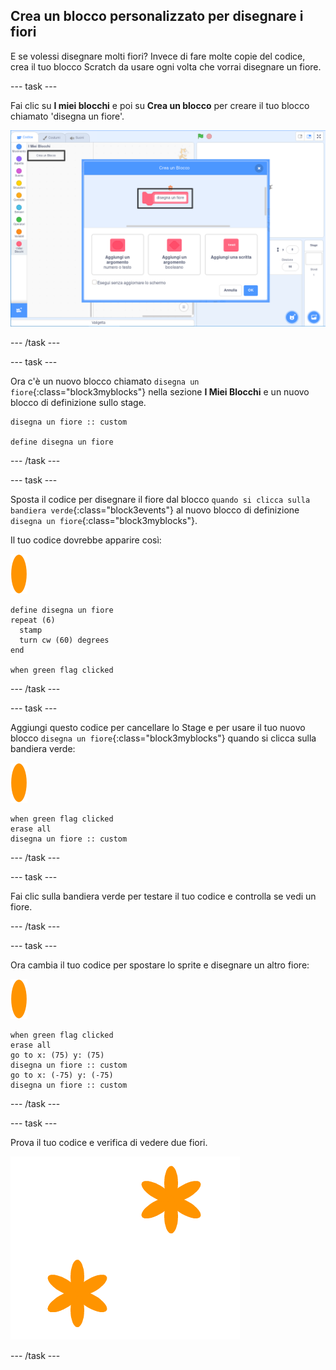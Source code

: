 ## Crea un blocco personalizzato per disegnare i fiori

E se volessi disegnare molti fiori? Invece di fare molte copie del codice, crea il tuo blocco Scratch da usare ogni volta che vorrai disegnare un fiore.

--- task ---

Fai clic su **I miei blocchi** e poi su **Crea un blocco** per creare il tuo blocco chiamato 'disegna un fiore'.

![schermata](images/flower-make-block.png)

--- /task ---

--- task ---

Ora c'è un nuovo blocco chiamato `disegna un fiore`{:class="block3myblocks"} nella sezione **I Miei Blocchi** e un nuovo blocco di definizione sullo stage.

```blocks3
disegna un fiore :: custom

define disegna un fiore
```

--- /task ---

--- task ---

Sposta il codice per disegnare il fiore dal blocco `quando si clicca sulla bandiera verde`{:class="block3events"} al nuovo blocco di definizione `disegna un fiore`{:class="block3myblocks"}.

Il tuo codice dovrebbe apparire così:

![sprite di un fiore](images/flower-sprite.png)

```blocks3
define disegna un fiore
repeat (6) 
  stamp
  turn cw (60) degrees
end

when green flag clicked
```

--- /task ---

--- task ---

Aggiungi questo codice per cancellare lo Stage e per usare il tuo nuovo blocco `disegna un fiore`{:class="block3myblocks"} quando si clicca sulla bandiera verde:

![sprite di un fiore](images/flower-sprite.png)

```blocks3
when green flag clicked
erase all
disegna un fiore :: custom
```

--- /task ---

--- task ---

Fai clic sulla bandiera verde per testare il tuo codice e controlla se vedi un fiore.

--- /task ---

--- task ---

Ora cambia il tuo codice per spostare lo sprite e disegnare un altro fiore:

![sprite di un fiore](images/flower-sprite.png)

```blocks3
when green flag clicked
erase all
go to x: (75) y: (75)
disegna un fiore :: custom
go to x: (-75) y: (-75)
disegna un fiore :: custom 
```

--- /task ---

--- task ---

Prova il tuo codice e verifica di vedere due fiori.

![schermata](images/flower-two.png)

--- /task ---
